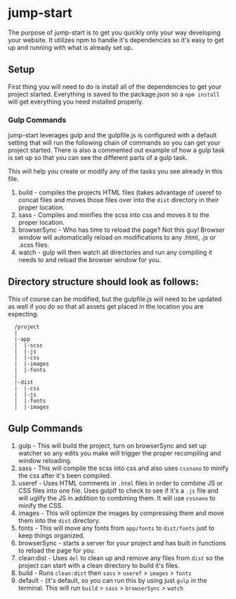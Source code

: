 # jump-start
The purpose of jump-start is to get you quickly only your way developing your website. It utilizes npm to handle it's dependencies so it's easy to get up and running with what is already set up.

## Setup
First thing you will need to do is install all of the dependencies to get your project started. Everything is saved to the package.json so a `npm install` will get everything you need installed properly.

### Gulp Commands
jump-start leverages gulp and the gulpfile.js is configured with a default setting that will run the following chain of commands so you can get your project started. There is also a commented out example of how a gulp task is set up so that you can see the different parts of a gulp task.

This will help you create or modify any of the tasks you see already in this file.

1. build - compiles the projects HTML files (takes advantage of useref to concat files and moves those files over into the `dist` directory in their proper location.
2. sass - Compiles and minifies the scss into css and moves it to the proper location.
3. browserSync - Who has time to reload the page? Not this guy! Browser window will automatically reload on modifications to any .html, .js or .scss files.
4. watch - gulp will then watch all directories and run any compiling it needs to and reload the browser window for you.

## Directory structure should look as follows:
This of course can be modified, but the gulpfile.js will need to be updated as well if you do so that all assets get placed in the location you are expecting.

```
  /project
  |
  |-app
  |  |-scss
  |  |-js
  |  |-css
  |  |-images
  |  |-fonts
  |
  |-dist
  |  |-css
  |  |-js
  |  |-fonts
  |  |-images
```

## Gulp Commands
1. gulp - This will build the project, turn on browserSync and set up watcher so any edits you make will trigger the proper recompiling and window reloading.
2. sass - This will compile the scss into css and also uses `cssnano` to minify the css after it's been compiled.
3. useref - Uses HTML comments in `.html` files in order to combine JS or CSS files into one file. Uses gulpIf to check to see if it's a `.js` file and will uglify the JS in addition to combining them. It will use `cssnano` to minify the CSS.
4. images - This will optimize the images by compressing them and move them into the `dist` directory.
5. fonts - This will move any fonts from `app/fonts` to `dist/fonts` just to keep things organized.
6. browserSync - starts a server for your project and has built in functions to reload the page for you.
7. clean:dist - Uses `del` to clean up and remove any files from `dist` so the project can start with a clean directory to build it's files.
8. build - Runs `clean:dist` then `sass` > `useref` > `images` > `fonts`
9. default - (it's default, so you can run this by using just `gulp` in the terminal. This will run `build` > `sass` > `browserSync` > `watch` 
